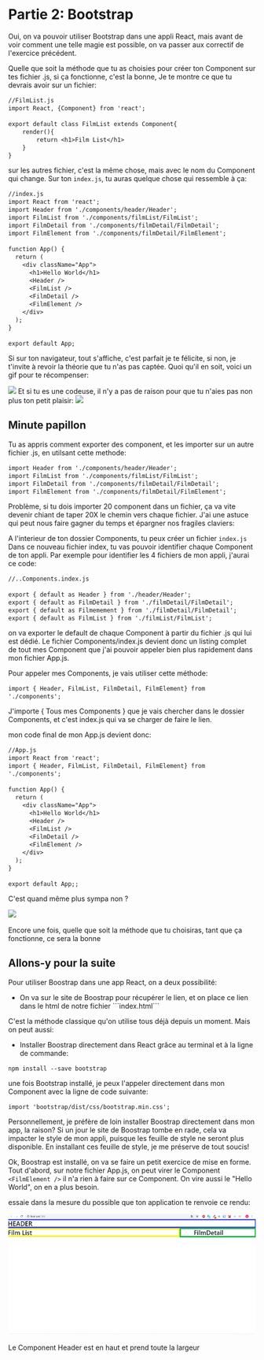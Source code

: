 
<h1>Partie 2: Bootstrap</h1>

Oui, on va pouvoir utiliser Bootstrap dans une appli React, mais avant de voir comment une telle magie est possible, on va passer aux correctif de l'exercice précédent.

Quelle que soit la méthode que tu as choisies pour créer ton Component sur tes fichier .js, si ça fonctionne, c'est la bonne, Je te montre ce que tu devrais avoir sur un fichier:

```
//FilmList.js
import React, {Component} from 'react';

export default class FilmList extends Component{
    render(){
        return <h1>Film List</h1>
    }
}
```
sur les autres fichier, c'est la même chose, mais avec le nom du Component qui change. Sur ton ```index.js```, tu auras quelque chose qui ressemble à ça:

```
//index.js
import React from 'react';
import Header from './components/header/Header';
import FilmList from './components/filmList/FilmList';
import FilmDetail from './components/filmDetail/FilmDetail';
import FilmElement from './components/filmDetail/FilmElement';

function App() {
  return (
    <div className="App">
      <h1>Hello World</h1>
      <Header />
      <FilmList />
      <FilmDetail />
      <FilmElement />
    </div>
  );
}

export default App;
```

Si sur ton navigateur, tout s'affiche, c'est parfait je te félicite, si non, je t'invite à revoir la théorie que tu n'as pas captée.
Quoi qu'il en soit, voici un gif pour te récompenser:

<img src="http://66.media.tumblr.com/c85c68209007a96fe7179e028cca54cd/tumblr_mqh1soS81u1szztcoo1_400.gif" />
Et si tu es une codeuse, il n'y a pas de raison pour que tu n'aies pas non plus ton petit plaisir:

<img src="https://i.pinimg.com/originals/08/ef/11/08ef11d8acf24d5ceec6379f711c3c46.gif" />

<h2>Minute papillon</h2>
Tu as appris comment exporter des component, et les importer sur un autre fichier .js, en utilsant cette methode:

```
import Header from './components/header/Header';
import FilmList from './components/filmList/FilmList';
import FilmDetail from './components/filmDetail/FilmDetail';
import FilmElement from './components/filmDetail/FilmElement';
```
Problème, si tu dois importer 20 component dans un fichier, ça va vite devenir chiant de taper 20X le chemin vers chaque fichier.
J'ai une astuce qui peut nous faire gagner du temps et épargner nos fragiles claviers:

A l'interieur de ton dossier Components, tu peux créer un fichier ```index.js```
Dans ce nouveau fichier index, tu vas pouvoir identifier chaque Component de ton appli. Par exemple pour identifier les 4 fichiers de mon appli, j'aurai ce code:

```
//..Components.index.js

export { default as Header } from './header/Header';
export { default as FilmDetail } from './filmDetail/FilmDetail';
export { default as Filmemement } from './filmDetail/FilmDetail';
export { default as FilmList } from './filmList/FilmList';
```

on va exporter le default de chaque Component à partir du fichier .js qui lui est dédié.
Le fichier Components/index.js devient donc un listing complet de tout mes Component que j'ai pouvoir appeler bien plus rapidement dans mon fichier App.js.

Pour appeler mes Components, je vais utiliser cette méthode:

```
import { Header, FilmList, FilmDetail, FilmElement} from './components';
```
 
J'importe { Tous mes Components } que je vais chercher dans le dossier Components, et c'est index.js qui va se charger de faire le lien.

mon code final de mon App.js devient donc:

```
//App.js
import React from 'react';
import { Header, FilmList, FilmDetail, FilmElement} from './components';

function App() {
  return (
    <div className="App">
      <h1>Hello World</h1>
      <Header />
      <FilmList />
      <FilmDetail />
      <FilmElement />
    </div>
  );
}

export default App;;
```
C'est quand même plus sympa non ?

<img src="https://media.giphy.com/media/1ym5LJ17vp77BL8X5O/giphy.gif" />

Encore une fois, quelle que soit la méthode que tu choisiras, tant que ça fonctionne, ce sera la bonne

<h2> Allons-y pour la suite</h2>
Pour utiliser Boostrap dans une app React, on a deux possibilité:

<ul>
    <li>On va sur le site de Boostrap pour récupérer le lien, et on place ce lien dans le html de notre fichier ```index.html```</li>
</ul>
C'est la méthode classique qu'on utilise tous déjà depuis un moment. Mais on peut aussi:
<ul>
    <li>Installer Boostrap directement dans React grâce au terminal et à la ligne de commande:</li>
</ul>

```
npm install --save bootstrap
```

une fois Bootstrap installé, je peux l'appeler directement dans mon Component avec la ligne de code suivante:

```
import 'bootstrap/dist/css/bootstrap.min.css';
```
Personnellement, je préfère de loin installer Boostrap directement dans mon app, la raison? Si un jour le site de Boostrap tombe en rade, cela va impacter le style de mon appli, puisque les feuille de style ne seront plus disponible. En installant ces feuille de style, je me préserve de tout soucis!

Ok, Boostrap est installé, on va se faire un petit exercice de mise en forme.
Tout d'abord, sur notre fichier App.js, on peut virer le Component ```<FilmElement />``` il n'a rien à faire sur ce Component.
On vire aussi le "Hello World", on en a plus besoin.

essaie dans la mesure du possible que ton application te renvoie ce rendu:

<img src='https://raw.githubusercontent.com/GuyVil1/theorie-React/master/rendu1.png' />

Le Component Header est en haut et prend toute la largeur




